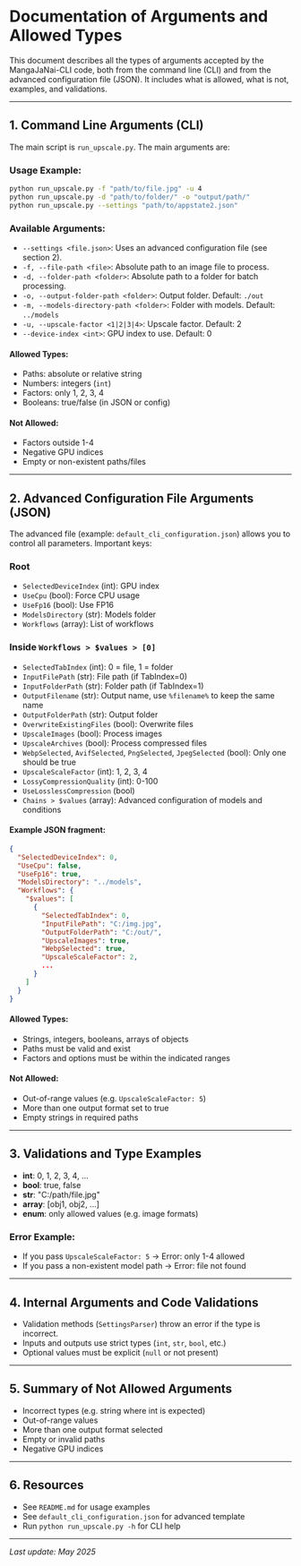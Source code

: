 # Documentation of Arguments and Allowed Types

This document describes all the types of arguments accepted by the MangaJaNai-CLI code, both from the command line (CLI) and from the advanced configuration file (JSON). It includes what is allowed, what is not, examples, and validations.

---

## 1. Command Line Arguments (CLI)

The main script is `run_upscale.py`. The main arguments are:

### Usage Example:
```bash
python run_upscale.py -f "path/to/file.jpg" -u 4
python run_upscale.py -d "path/to/folder/" -o "output/path/"
python run_upscale.py --settings "path/to/appstate2.json"
```

### Available Arguments:
- `--settings <file.json>`: Uses an advanced configuration file (see section 2).
- `-f, --file-path <file>`: Absolute path to an image file to process.
- `-d, --folder-path <folder>`: Absolute path to a folder for batch processing.
- `-o, --output-folder-path <folder>`: Output folder. Default: `./out`
- `-m, --models-directory-path <folder>`: Folder with models. Default: `../models`
- `-u, --upscale-factor <1|2|3|4>`: Upscale factor. Default: 2
- `--device-index <int>`: GPU index to use. Default: 0

#### Allowed Types:
- Paths: absolute or relative string
- Numbers: integers (`int`)
- Factors: only 1, 2, 3, 4
- Booleans: true/false (in JSON or config)

#### Not Allowed:
- Factors outside 1-4
- Negative GPU indices
- Empty or non-existent paths/files

---

## 2. Advanced Configuration File Arguments (JSON)

The advanced file (example: `default_cli_configuration.json`) allows you to control all parameters. Important keys:

### Root
- `SelectedDeviceIndex` (int): GPU index
- `UseCpu` (bool): Force CPU usage
- `UseFp16` (bool): Use FP16
- `ModelsDirectory` (str): Models folder
- `Workflows` (array): List of workflows

### Inside `Workflows > $values > [0]`
- `SelectedTabIndex` (int): 0 = file, 1 = folder
- `InputFilePath` (str): File path (if TabIndex=0)
- `InputFolderPath` (str): Folder path (if TabIndex=1)
- `OutputFilename` (str): Output name, use `%filename%` to keep the same name
- `OutputFolderPath` (str): Output folder
- `OverwriteExistingFiles` (bool): Overwrite files
- `UpscaleImages` (bool): Process images
- `UpscaleArchives` (bool): Process compressed files
- `WebpSelected`, `AvifSelected`, `PngSelected`, `JpegSelected` (bool): Only one should be true
- `UpscaleScaleFactor` (int): 1, 2, 3, 4
- `LossyCompressionQuality` (int): 0-100
- `UseLosslessCompression` (bool)
- `Chains > $values` (array): Advanced configuration of models and conditions

#### Example JSON fragment:
```json
{
  "SelectedDeviceIndex": 0,
  "UseCpu": false,
  "UseFp16": true,
  "ModelsDirectory": "../models",
  "Workflows": {
    "$values": [
      {
        "SelectedTabIndex": 0,
        "InputFilePath": "C:/img.jpg",
        "OutputFolderPath": "C:/out/",
        "UpscaleImages": true,
        "WebpSelected": true,
        "UpscaleScaleFactor": 2,
        ...
      }
    ]
  }
}
```

#### Allowed Types:
- Strings, integers, booleans, arrays of objects
- Paths must be valid and exist
- Factors and options must be within the indicated ranges

#### Not Allowed:
- Out-of-range values (e.g. `UpscaleScaleFactor: 5`)
- More than one output format set to true
- Empty strings in required paths

---

## 3. Validations and Type Examples

- **int**: 0, 1, 2, 3, 4, ...
- **bool**: true, false
- **str**: "C:/path/file.jpg"
- **array**: [obj1, obj2, ...]
- **enum**: only allowed values (e.g. image formats)

### Error Example:
- If you pass `UpscaleScaleFactor: 5` → Error: only 1-4 allowed
- If you pass a non-existent model path → Error: file not found

---

## 4. Internal Arguments and Code Validations

- Validation methods (`SettingsParser`) throw an error if the type is incorrect.
- Inputs and outputs use strict types (`int`, `str`, `bool`, etc.)
- Optional values must be explicit (`null` or not present)

---

## 5. Summary of Not Allowed Arguments

- Incorrect types (e.g. string where int is expected)
- Out-of-range values
- More than one output format selected
- Empty or invalid paths
- Negative GPU indices

---

## 6. Resources
- See `README.md` for usage examples
- See `default_cli_configuration.json` for advanced template
- Run `python run_upscale.py -h` for CLI help

---

*Last update: May 2025*
